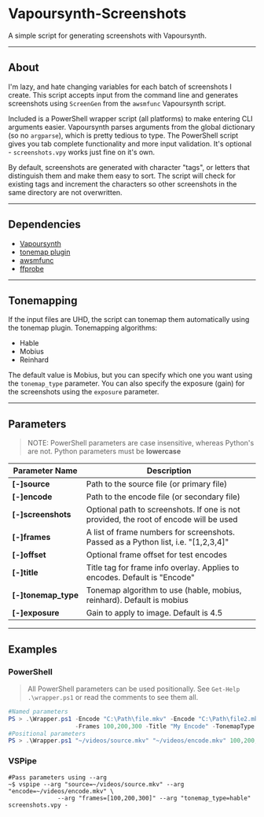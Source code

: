 # Vapoursynth-Screenshots

A simple script for generating screenshots with Vapoursynth.

---

## About

I'm lazy, and hate changing variables for each batch of screenshots I create. This script accepts input from the command line and generates screenshots using `ScreenGen` from the `awsmfunc` Vapoursynth script.

Included is a PowerShell wrapper script (all platforms) to make entering CLI arguments easier. Vapoursynth parses arguments from the global dictionary (so no `argparse`), which is pretty tedious to type. The PowerShell script gives you tab complete functionality and more input validation. It's optional - `screenshots.vpy` works just fine on it's own.

By default, screenshots are generated with character "tags", or letters that distinguish them and make them easy to sort. The script will check for existing tags and increment the characters so other screenshots in the same directory are not overwritten.

---

## Dependencies

- [Vapoursynth](https://www.vapoursynth.com/)
- [tonemap plugin](https://github.com/ifb/vapoursynth-tonemap)
- [awsmfunc](https://git.concertos.live/AHD/awsmfunc)
- [ffprobe](https://ffmpeg.org/ffprobe.html)

---

## Tonemapping

If the input files are UHD, the script can tonemap them automatically using the tonemap plugin. Tonemapping algorithms:

- Hable
- Mobius
- Reinhard

The default value is Mobius, but you can specify which one you want using the `tonemap_type` parameter. You can also specify the exposure (gain) for the screenshots using the `exposure` parameter.

---

## Parameters

> NOTE: PowerShell parameters are case insensitive, whereas Python's are not. Python parameters must be **lowercase**

| Parameter Name      | Description                                                                           |
| ------------------- | ------------------------------------------------------------------------------------- |
| **[-]source**       | Path to the source file (or primary file)                                             |
| **[-]encode**       | Path to the encode file (or secondary file)                                           |
| **[-]screenshots**  | Optional path to screenshots. If one is not provided, the root of encode will be used |
| **[-]frames**       | A list of frame numbers for screenshots. Passed as a Python list, i.e. "[1,2,3,4]"    |
| **[-]offset**       | Optional frame offset for test encodes                                                |
| **[-]title**        | Title tag for frame info overlay. Applies to encodes. Default is "Encode"             |
| **[-]tonemap_type** | Tonemap algorithm to use (hable, mobius, reinhard). Default is mobius                 |
| **[-]exposure**     | Gain to apply to image. Default is 4.5                                                |

---

## Examples

### PowerShell

> All PowerShell parameters can be used positionally. See `Get-Help .\wrapper.ps1` or read the comments to see them all.

```PowerShell
#Named parameters
PS > .\Wrapper.ps1 -Encode "C:\Path\file.mkv" -Encode "C:\Path\file2.mkv" `
                   -Frames 100,200,300 -Title "My Encode" -TonemapType hable
#Positional parameters
PS > .\Wrapper.ps1 "~/videos/source.mkv" "~/videos/encode.mkv" 100,200,300 "~/videos/screens" hable "My Encode"
```

### VSPipe

```shell
#Pass parameters using --arg
~$ vspipe --arg "source=~/videos/source.mkv" --arg "encode=~/videos/encode.mkv" \
              --arg "frames=[100,200,300]" --arg "tonemap_type=hable" screenshots.vpy -
```
